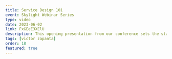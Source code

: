 ```yaml
---
title: Service Design 101
event: Skylight Webinar Series
type: video
date: 2023-06-02
link: FxGEeE3XElU
description: This opening presentation from our conference sets the stage for all things service design: what it is, what problems it solves, how to know when you need it, and a framework for putting it into practice., and Lt. Col. Tyler Hough talk about how the BESPIN Design Studio helps the Air Force deliver better user experiences.
tags: [victor zapanta]
order: 18
featured: true
---
```

